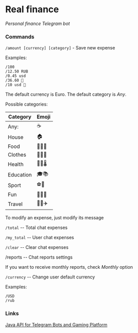 # Real finance
*Personal finance Telegram bot*

### Commands

`/amount [currency] [category]` - Save new expense

Examples:
```
/100
/12.50 RUB
/0.45 usd
/36.60 💊
/10 usd 🍕
```
The default currency is Euro. The default category is *Any*.

Possible categories:

| Category | Emoji |
|----------|-------|
| Any:     | ☕️   |
| House    | 🏠    |
| Food     | 🍞🍕🍌 |
| Clothes  | 👔👠👖 |
| Health   | 💊💉🌡 |
| Education| 🎓📚 |
| Sport    | ⚽️🏸 |
| Fun      | 🎉🍺🎁 |
| Travel   | 🚕🚂✈️ |

To modify an expense, just modify its message

`/total` -- Total chat expenses

`/my_total` -- User chat expenses

`/clear` -- Clear chat expenses

/reports -- Chat reports settings
  
If you want to receive monthly reports, check *Monthly* option

`/currency` -- Change user default currency

Examples:
```
/USD
/rub
```

### Links
[Java API for Telegram Bots and Gaming Platform](https://github.com/pengrad/java-telegram-bot-api)
